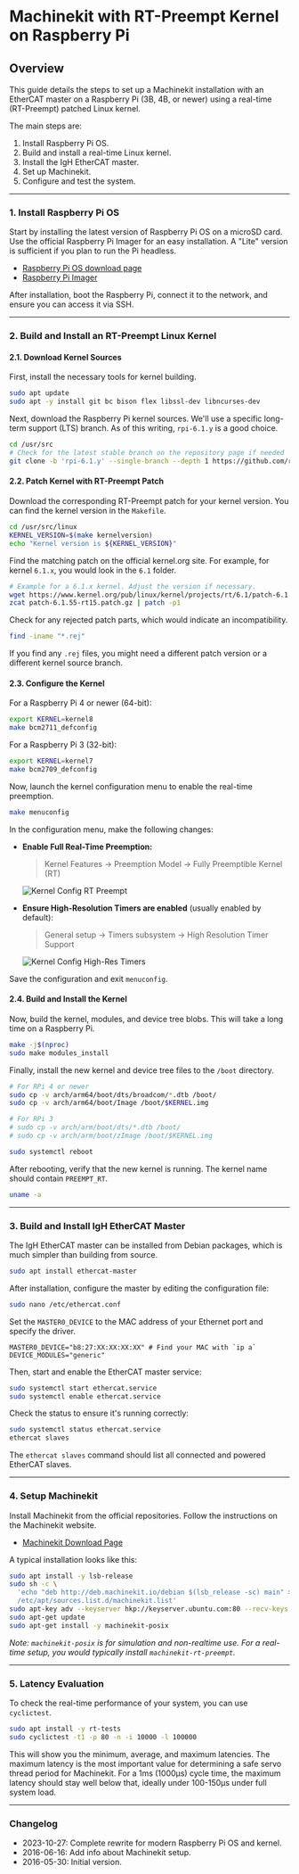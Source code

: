# Machinekit with RT-Preempt Kernel on Raspberry Pi

## Overview

This guide details the steps to set up a Machinekit installation with an EtherCAT master on a Raspberry Pi (3B, 4B, or newer) using a real-time (RT-Preempt) patched Linux kernel.

The main steps are:
1.  Install Raspberry Pi OS.
2.  Build and install a real-time Linux kernel.
3.  Install the IgH EtherCAT master.
4.  Set up Machinekit.
5.  Configure and test the system.

---

### 1. Install Raspberry Pi OS

Start by installing the latest version of Raspberry Pi OS on a microSD card. Use the official Raspberry Pi Imager for an easy installation. A "Lite" version is sufficient if you plan to run the Pi headless.

*   [Raspberry Pi OS download page](https://www.raspberrypi.com/software/)
*   [Raspberry Pi Imager](https://www.raspberrypi.com/software/)

After installation, boot the Raspberry Pi, connect it to the network, and ensure you can access it via SSH.

---

### 2. Build and Install an RT-Preempt Linux Kernel

#### 2.1. Download Kernel Sources

First, install the necessary tools for kernel building.

```bash
sudo apt update
sudo apt -y install git bc bison flex libssl-dev libncurses-dev
```

Next, download the Raspberry Pi kernel sources. We'll use a specific long-term support (LTS) branch. As of this writing, `rpi-6.1.y` is a good choice.

```bash
cd /usr/src
# Check for the latest stable branch on the repository page if needed
git clone -b 'rpi-6.1.y' --single-branch --depth 1 https://github.com/raspberrypi/linux.git
```

#### 2.2. Patch Kernel with RT-Preempt Patch

Download the corresponding RT-Preempt patch for your kernel version. You can find the kernel version in the `Makefile`.

```bash
cd /usr/src/linux
KERNEL_VERSION=$(make kernelversion)
echo "Kernel version is ${KERNEL_VERSION}"
```

Find the matching patch on the official kernel.org site. For example, for kernel `6.1.x`, you would look in the `6.1` folder.

```bash
# Example for a 6.1.x kernel. Adjust the version if necessary.
wget https://www.kernel.org/pub/linux/kernel/projects/rt/6.1/patch-6.1.55-rt15.patch.gz
zcat patch-6.1.55-rt15.patch.gz | patch -p1
```

Check for any rejected patch parts, which would indicate an incompatibility.
```bash
find -iname "*.rej"
```
If you find any `.rej` files, you might need a different patch version or a different kernel source branch.

#### 2.3. Configure the Kernel

For a Raspberry Pi 4 or newer (64-bit):
```bash
export KERNEL=kernel8
make bcm2711_defconfig
```

For a Raspberry Pi 3 (32-bit):
```bash
export KERNEL=kernel7
make bcm2709_defconfig
```

Now, launch the kernel configuration menu to enable the real-time preemption.

```bash
make menuconfig
```

In the configuration menu, make the following changes:

*   **Enable Full Real-Time Preemption:**
    > Kernel Features → Preemption Model → Fully Preemptible Kernel (RT)

    ![Kernel Config RT Preempt](pics/kernel-config-rt-preempt-01.png)

*   **Ensure High-Resolution Timers are enabled** (usually enabled by default):
    > General setup → Timers subsystem → High Resolution Timer Support

    ![Kernel Config High-Res Timers](pics/kernel-config-rt-preempt-02.png)

Save the configuration and exit `menuconfig`.

#### 2.4. Build and Install the Kernel

Now, build the kernel, modules, and device tree blobs. This will take a long time on a Raspberry Pi.

```bash
make -j$(nproc)
sudo make modules_install
```

Finally, install the new kernel and device tree files to the `/boot` directory.

```bash
# For RPi 4 or newer
sudo cp -v arch/arm64/boot/dts/broadcom/*.dtb /boot/
sudo cp -v arch/arm64/boot/Image /boot/$KERNEL.img

# For RPi 3
# sudo cp -v arch/arm/boot/dts/*.dtb /boot/
# sudo cp -v arch/arm/boot/zImage /boot/$KERNEL.img

sudo systemctl reboot
```

After rebooting, verify that the new kernel is running. The kernel name should contain `PREEMPT_RT`.

```bash
uname -a
```

---

### 3. Build and Install IgH EtherCAT Master

The IgH EtherCAT master can be installed from Debian packages, which is much simpler than building from source.

```bash
sudo apt install ethercat-master
```

After installation, configure the master by editing the configuration file:

```bash
sudo nano /etc/ethercat.conf
```

Set the `MASTER0_DEVICE` to the MAC address of your Ethernet port and specify the driver.

```
MASTER0_DEVICE="b8:27:XX:XX:XX:XX" # Find your MAC with `ip a`
DEVICE_MODULES="generic"
```

Then, start and enable the EtherCAT master service:

```bash
sudo systemctl start ethercat.service
sudo systemctl enable ethercat.service
```

Check the status to ensure it's running correctly:

```bash
sudo systemctl status ethercat.service
ethercat slaves
```

The `ethercat slaves` command should list all connected and powered EtherCAT slaves.

---

### 4. Setup Machinekit

Install Machinekit from the official repositories. Follow the instructions on the Machinekit website.

*   [Machinekit Download Page](http://www.machinekit.io/docs/getting-started/)

A typical installation looks like this:

```bash
sudo apt install -y lsb-release
sudo sh -c \
  'echo "deb http://deb.machinekit.io/debian $(lsb_release -sc) main" > \
  /etc/apt/sources.list.d/machinekit.list'
sudo apt-key adv --keyserver hkp://keyserver.ubuntu.com:80 --recv-keys 43DDF224
sudo apt-get update
sudo apt-get install -y machinekit-posix
```
*Note: `machinekit-posix` is for simulation and non-realtime use. For a real-time setup, you would typically install `machinekit-rt-preempt`.*

---

### 5. Latency Evaluation

To check the real-time performance of your system, you can use `cyclictest`.

```bash
sudo apt install -y rt-tests
sudo cyclictest -t1 -p 80 -n -i 10000 -l 100000
```

This will show you the minimum, average, and maximum latencies. The maximum latency is the most important value for determining a safe servo thread period for Machinekit. For a 1ms (1000µs) cycle time, the maximum latency should stay well below that, ideally under 100-150µs under full system load.

---

### Changelog

*   2023-10-27: Complete rewrite for modern Raspberry Pi OS and kernel.
*   2016-06-16: Add info about Machinekit setup.
*   2016-05-30: Initial version.
